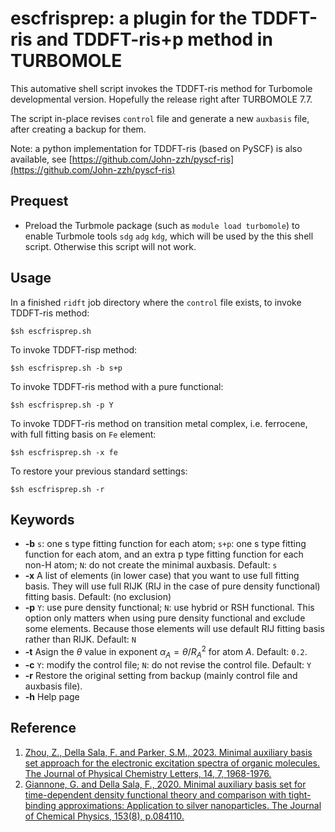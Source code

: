 
# escfrisprep: a plugin for the TDDFT-ris and TDDFT-ris+p method in TURBOMOLE
This automative shell script invokes the TDDFT-ris method for Turbomole developmental version. Hopefully the release right after TURBOMOLE 7.7.

The script in-place revises `control` file and generate a new `auxbasis` file, after creating a backup for them.

Note: a python implementation for TDDFT-ris (based on PySCF) is also available, see [https://github.com/John-zzh/pyscf-ris](https://github.com/John-zzh/pyscf-ris)

## Prequest
- Preload the Turbmole package (such as `module load turbomole`) to enable Turbmole tools `sdg` `adg` `kdg`, which will be used by the this shell script. Otherwise this script will not work.

## Usage
In a finished `ridft` job directory where the `control` file exists, to invoke TDDFT-ris method:
```
$sh escfrisprep.sh
```

To invoke TDDFT-risp method:
```
$sh escfrisprep.sh -b s+p
```


To invoke TDDFT-ris method with a pure functional:
```
$sh escfrisprep.sh -p Y
```

To invoke TDDFT-ris method on transition metal complex, i.e. ferrocene, with full fitting basis on `Fe` element:
```
$sh escfrisprep.sh -x fe
```

To restore your previous standard settings:
```
$sh escfrisprep.sh -r
```

## Keywords

- **-b** `s`: one s type fitting function for each atom; `s+p`: one s type fitting function for each atom, and an extra p type fitting function for each non-H atom; `N`: do not create the minimal auxbasis. Default: `s`
- **-x** A list of elements (in lower case) that you want to use full fitting basis. They will use full RIJK (RIJ in the case of pure density functional) fitting basis. Default:  (no exclusion)
- **-p** `Y`: use pure density functional; `N`: use hybrid or RSH functional. This option only matters when using pure density functional and exclude some elements. Because those elements will use default RIJ fitting basis rather than RIJK. Default: `N`
- **-t** Asign the $\theta$ value in exponent $\alpha_A = \theta/R_A^2$ for atom $A$. Default: `0.2`.
- **-c** `Y`: modify the control file; `N`: do not revise the control file. Default: `Y`
- **-r**  Restore the original setting from backup (mainly control file and auxbasis file).
- **-h**  Help page


## Reference
1. [Zhou, Z., Della Sala, F. and Parker, S.M., 2023. Minimal auxiliary basis set approach for the electronic excitation spectra of organic molecules. The Journal of Physical Chemistry Letters, 14, 7, 1968-1976.](https://pubs.acs.org/doi/10.1021/acs.jpclett.2c03698)
2. [Giannone, G. and Della Sala, F., 2020. Minimal auxiliary basis set for time-dependent density functional theory and comparison with tight-binding approximations: Application to silver nanoparticles. The Journal of Chemical Physics, 153(8), p.084110.](https://doi.org/10.1063/5.0020545)
